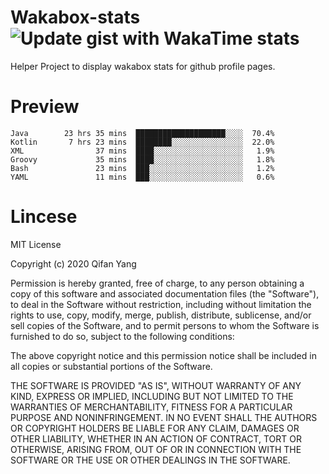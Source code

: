  # Wakabox-stats ![Update gist with WakaTime stats](https://github.com/underwindfall/wakabox-stats/workflows/Update%20gist%20with%20WakaTime%20stats/badge.svg)

  Helper Project to display wakabox stats for github profile pages. 
 # Preview 
  
  ```  
 Java        23 hrs 35 mins  ████████████████████░░░░  70.4%
Kotlin       7 hrs 23 mins  ████████░░░░░░░░░░░░░░░░  22.0%
XML                37 mins  ████░░░░░░░░░░░░░░░░░░░░   1.9%
Groovy             35 mins  ████░░░░░░░░░░░░░░░░░░░░   1.8%
Bash               23 mins  ███░░░░░░░░░░░░░░░░░░░░░   1.2%
YAML               11 mins  ███░░░░░░░░░░░░░░░░░░░░░   0.6% 
 ``` 
  
 
 # Lincese 

  MIT License

  Copyright (c) 2020 Qifan Yang
  
  Permission is hereby granted, free of charge, to any person obtaining a copy
  of this software and associated documentation files (the "Software"), to deal
  in the Software without restriction, including without limitation the rights
  to use, copy, modify, merge, publish, distribute, sublicense, and/or sell
  copies of the Software, and to permit persons to whom the Software is
  furnished to do so, subject to the following conditions:
  
  The above copyright notice and this permission notice shall be included in all
  copies or substantial portions of the Software.
  
  THE SOFTWARE IS PROVIDED "AS IS", WITHOUT WARRANTY OF ANY KIND, EXPRESS OR
  IMPLIED, INCLUDING BUT NOT LIMITED TO THE WARRANTIES OF MERCHANTABILITY,
  FITNESS FOR A PARTICULAR PURPOSE AND NONINFRINGEMENT. IN NO EVENT SHALL THE
  AUTHORS OR COPYRIGHT HOLDERS BE LIABLE FOR ANY CLAIM, DAMAGES OR OTHER
  LIABILITY, WHETHER IN AN ACTION OF CONTRACT, TORT OR OTHERWISE, ARISING FROM,
  OUT OF OR IN CONNECTION WITH THE SOFTWARE OR THE USE OR OTHER DEALINGS IN THE
  SOFTWARE.
